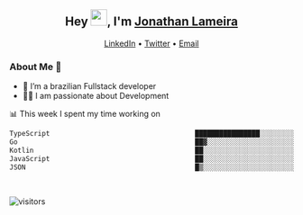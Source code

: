 <h2 align="center">Hey <img src="https://github.com/TheDudeThatCode/TheDudeThatCode/blob/master/Assets/Hi.gif" width="29">, I'm <a href="https://www.linkedin.com/in/jonathanlameira/">Jonathan Lameira</a></h2>
<p align="center">
  <a href="https://www.linkedin.com/in/jonathanlameira/">LinkedIn</a> •
  <a href="https://twitter.com/jlameira">Twitter</a> •
  <a href="mailto:jlameira@gmail.com">Email</a>
</p>

### About Me 🚀
- 🌱  I’m a brazilian Fullstack developer</br>
- 👨‍💻  I am passionate about Development</br>

<!-- ![Jonathan Lameira github stats](https://github-readme-stats.vercel.app/api?username=jlameirameli&show_icons=true&hide_border=true)&nbsp;&nbsp; -->

📊 This week I spent my time working on
<!--START_SECTION:waka-->

```txt
TypeScript                                    ████████████████░░░░░░░░░   64.24 %
Go                                            ██▓░░░░░░░░░░░░░░░░░░░░░░   10.27 %
Kotlin                                        ██░░░░░░░░░░░░░░░░░░░░░░░   08.27 %
JavaScript                                    ██░░░░░░░░░░░░░░░░░░░░░░░   08.03 %
JSON                                          █▒░░░░░░░░░░░░░░░░░░░░░░░   04.79 %
```

<!--END_SECTION:waka-->

<br />

![visitors](https://visitor-badge.laobi.icu/badge?page_id=jlameira.jlameira)
